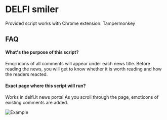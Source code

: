 
# DELFI smiler

Provided script works with Chrome extension: Tampermonkey


## FAQ

#### What's the purpose of this script?

Emoji icons of all comments will appear under each news title. Before reading the news, you will get to know whether it is worth reading and how the readers reacted.

#### Exact page where this script will run?

Works in delfi.lt news portal
As you scroll through the page, emoticons of existing comments are added.

![Example](https://i.imgur.com/qQQpemX.png)
